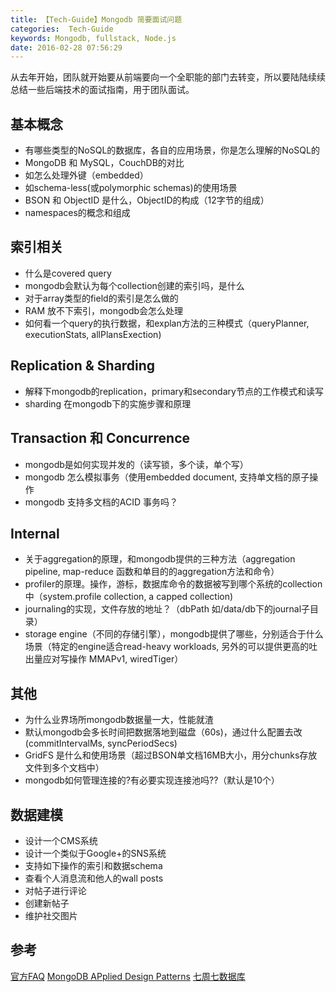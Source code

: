 ```yaml
---
title: 【Tech-Guide】Mongodb 简要面试问题
categories:  Tech-Guide
keywords: Mongodb, fullstack, Node.js
date: 2016-02-28 07:56:29
---
```


从去年开始，团队就开始要从前端要向一个全职能的部门去转变，所以要陆陆续续总结一些后端技术的面试指南，用于团队面试。

## 基本概念
 - 有哪些类型的NoSQL的数据库，各自的应用场景，你是怎么理解的NoSQL的
 - MongoDB 和 MySQL，CouchDB的对比
 - 如怎么处理外键（embedded）
 - 如schema-less(或polymorphic schemas)的使用场景
 - BSON 和 ObjectID 是什么，ObjectID的构成（12字节的组成）
 - namespaces的概念和组成

## 索引相关
 - 什么是covered query
 - mongodb会默认为每个collection创建的索引吗，是什么
 - 对于array类型的field的索引是怎么做的
 - RAM 放不下索引，mongodb会怎么处理
 - 如何看一个query的执行数据，和explan方法的三种模式（queryPlanner, executionStats, allPlansExection)

## Replication & Sharding
 - 解释下mongodb的replication，primary和secondary节点的工作模式和读写
 - sharding 在mongodb下的实施步骤和原理

## Transaction 和 Concurrence
 - mongodb是如何实现并发的（读写锁，多个读，单个写）
 - mongodb 怎么模拟事务（使用embedded document, 支持单文档的原子操作
 - mongodb 支持多文档的ACID 事务吗？

## Internal
 - 关于aggregation的原理，和mongodb提供的三种方法（aggregation pipeline, map-reduce 函数和单目的的aggregation方法和命令）
 - profiler的原理。操作，游标，数据库命令的数据被写到哪个系统的collection中（system.profile collection, a capped collection)
 - journaling的实现，文件存放的地址？（dbPath 如/data/db下的journal子目录）
 - storage engine（不同的存储引擎），mongodb提供了哪些，分别适合于什么场景（特定的engine适合read-heavy workloads, 另外的可以提供更高的吐出量应对写操作 MMAPv1, wiredTiger）

## 其他
 - 为什么业界场所mongodb数据量一大，性能就渣
 - 默认mongodb会多长时间把数据落地到磁盘（60s)，通过什么配置去改(commitIntervalMs, syncPeriodSecs)
 - GridFS 是什么和使用场景（超过BSON单文档16MB大小，用分chunks存放文件到多个文档中）
 - mongodb如何管理连接的?有必要实现连接池吗??（默认是10个）

## 数据建模
 - 设计一个CMS系统
 - 设计一个类似于Google+的SNS系统
  - 支持如下操作的索引和数据schema
  - 查看个人消息流和他人的wall posts
  - 对帖子进行评论
  - 创建新帖子
  - 维护社交图片

## 参考
[官方FAQ](https://docs.mongodb.org/manual/faq/developers/)
[MongoDB APplied Design Patterns](http://shop.oreilly.com/product/0636920027041.do)
[七周七数据库](http://douban.com/?search)


